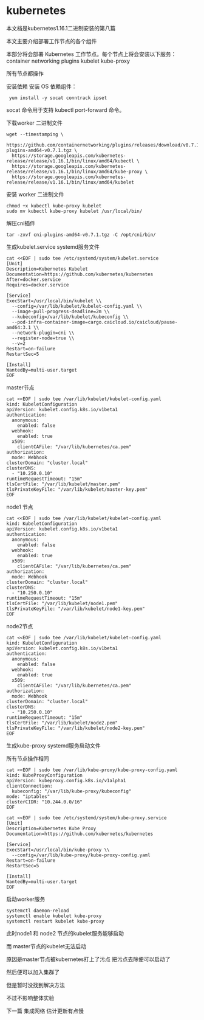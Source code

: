# kubernetes

本文档是kubernetes1.16.1二进制安装的第八篇

本文主要介绍部署工作节点的各个组件

 本部分将会部署 Kubernetes 工作节点。每个节点上将会安装以下服务：
container networking plugins
kubelet
kube-proxy

所有节点都操作

安装依赖
安装 OS 依赖组件：

```
 yum install -y socat conntrack ipset
```

socat 命令用于支持 kubectl port-forward 命令。

下载worker 二进制文件

```
wget --timestamping \
 https://github.com/containernetworking/plugins/releases/download/v0.7.1/cni-plugins-amd64-v0.7.1.tgz \
  https://storage.googleapis.com/kubernetes-release/release/v1.16.1/bin/linux/amd64/kubectl \
  https://storage.googleapis.com/kubernetes-release/release/v1.16.1/bin/linux/amd64/kube-proxy \
  https://storage.googleapis.com/kubernetes-release/release/v1.16.1/bin/linux/amd64/kubelet
```

 安装 worker 二进制文件

```
chmod +x kubectl kube-proxy kubelet
sudo mv kubectl kube-proxy kubelet /usr/local/bin/
```

解压cni插件

```
tar -zxvf cni-plugins-amd64-v0.7.1.tgz -C /opt/cni/bin/
```

生成kubelet.service systemd服务文件

```
cat <<EOF | sudo tee /etc/systemd/system/kubelet.service
[Unit]
Description=Kubernetes Kubelet
Documentation=https://github.com/kubernetes/kubernetes
After=docker.service
Requires=docker.service

[Service]
ExecStart=/usr/local/bin/kubelet \\
  --config=/var/lib/kubelet/kubelet-config.yaml \\
  --image-pull-progress-deadline=2m \\
  --kubeconfig=/var/lib/kubelet/kubeconfig \\
  --pod-infra-container-image=cargo.caicloud.io/caicloud/pause-amd64:3.1 \\
  --network-plugin=cni \\
  --register-node=true \\
  --v=2
Restart=on-failure
RestartSec=5

[Install]
WantedBy=multi-user.target
EOF
```

master节点

```
cat <<EOF | sudo tee /var/lib/kubelet/kubelet-config.yaml
kind: KubeletConfiguration
apiVersion: kubelet.config.k8s.io/v1beta1
authentication:
  anonymous:
    enabled: false
  webhook:
    enabled: true
  x509:
    clientCAFile: "/var/lib/kubernetes/ca.pem"
authorization:
  mode: Webhook
clusterDomain: "cluster.local"
clusterDNS:
  - "10.250.0.10"
runtimeRequestTimeout: "15m"
tlsCertFile: "/var/lib/kubelet/master.pem"
tlsPrivateKeyFile: "/var/lib/kubelet/master-key.pem"
EOF
```

node1 节点

```
cat <<EOF | sudo tee /var/lib/kubelet/kubelet-config.yaml
kind: KubeletConfiguration
apiVersion: kubelet.config.k8s.io/v1beta1
authentication:
  anonymous:
    enabled: false
  webhook:
    enabled: true
  x509:
    clientCAFile: "/var/lib/kubernetes/ca.pem"
authorization:
  mode: Webhook
clusterDomain: "cluster.local"
clusterDNS:
  - "10.250.0.10"
runtimeRequestTimeout: "15m"
tlsCertFile: "/var/lib/kubelet/node1.pem"
tlsPrivateKeyFile: "/var/lib/kubelet/node1-key.pem"
EOF
```

node2节点

```
cat <<EOF | sudo tee /var/lib/kubelet/kubelet-config.yaml
kind: KubeletConfiguration
apiVersion: kubelet.config.k8s.io/v1beta1
authentication:
  anonymous:
    enabled: false
  webhook:
    enabled: true
  x509:
    clientCAFile: "/var/lib/kubernetes/ca.pem"
authorization:
  mode: Webhook
clusterDomain: "cluster.local"
clusterDNS:
  - "10.250.0.10"
runtimeRequestTimeout: "15m"
tlsCertFile: "/var/lib/kubelet/node2.pem"
tlsPrivateKeyFile: "/var/lib/kubelet/node2-key.pem"
EOF
```

生成kube-proxy systemd服务启动文件

所有节点操作相同

```
cat <<EOF | sudo tee /var/lib/kube-proxy/kube-proxy-config.yaml
kind: KubeProxyConfiguration
apiVersion: kubeproxy.config.k8s.io/v1alpha1
clientConnection:
  kubeconfig: "/var/lib/kube-proxy/kubeconfig"
mode: "iptables"
clusterCIDR: "10.244.0.0/16"
EOF
```

```
cat <<EOF | sudo tee /etc/systemd/system/kube-proxy.service
[Unit]
Description=Kubernetes Kube Proxy
Documentation=https://github.com/kubernetes/kubernetes

[Service]
ExecStart=/usr/local/bin/kube-proxy \\
  --config=/var/lib/kube-proxy/kube-proxy-config.yaml
Restart=on-failure
RestartSec=5

[Install]
WantedBy=multi-user.target
EOF
```

启动worker服务

```
systemctl daemon-reload
systemctl enable kubelet kube-proxy
systemctl restart kubelet kube-proxy
```

此时node1 和 node2 节点的kubelet服务能够启动

而 master节点的kubelet无法启动

原因是master节点被kubernetes打上了污点 把污点去除便可以启动了

然后便可以加入集群了

但是暂时没找到解决方法

不过不影响整体实验

下一篇 集成网络  估计更新有点慢